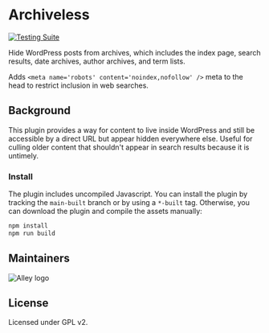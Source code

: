 # Archiveless

[![Testing Suite](https://github.com/alleyinteractive/archiveless/actions/workflows/unit-test.yml/badge.svg)](https://github.com/alleyinteractive/archiveless/actions/workflows/unit-test.yml)

Hide WordPress posts from archives, which includes the index page, search
results, date archives, author archives, and term lists.

Adds `<meta name='robots' content='noindex,nofollow' />` meta to the head to
restrict inclusion in web searches.

## Background

This plugin provides a way for content to live inside WordPress and still be
accessible by a direct URL but appear hidden everywhere else. Useful for culling
older content that shouldn't appear in search results because it is untimely.

### Install

The plugin includes uncompiled Javascript. You can install the plugin by
tracking the `main-built` branch or by using a `*-built` tag. Otherwise, you can
download the plugin and compile the assets manually:

```bash
npm install
npm run build
```

## Maintainers

![Alley logo](https://avatars.githubusercontent.com/u/1733454?s=200&v=4)

## License

Licensed under GPL v2.